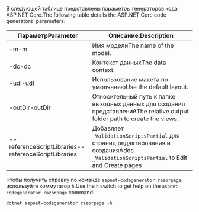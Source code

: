 <a name="codegenerator"></a> <span data-ttu-id="76a62-101">В следующей таблице представлены параметры генераторов кода ASP.NET Core.</span><span class="sxs-lookup"><span data-stu-id="76a62-101">The following table details the ASP.NET Core code generators\` parameters:</span></span>

| <span data-ttu-id="76a62-102">Параметр</span><span class="sxs-lookup"><span data-stu-id="76a62-102">Parameter</span></span>               | <span data-ttu-id="76a62-103">Описание:</span><span class="sxs-lookup"><span data-stu-id="76a62-103">Description</span></span>|
| ----------------- | ------------ |
| <span data-ttu-id="76a62-104">-m</span><span class="sxs-lookup"><span data-stu-id="76a62-104">-m</span></span>  | <span data-ttu-id="76a62-105">Имя модели</span><span class="sxs-lookup"><span data-stu-id="76a62-105">The name of the model.</span></span> |
| <span data-ttu-id="76a62-106">-dc</span><span class="sxs-lookup"><span data-stu-id="76a62-106">-dc</span></span>  | <span data-ttu-id="76a62-107">Контекст данных</span><span class="sxs-lookup"><span data-stu-id="76a62-107">The data context.</span></span> |
| <span data-ttu-id="76a62-108">-udl</span><span class="sxs-lookup"><span data-stu-id="76a62-108">-udl</span></span> | <span data-ttu-id="76a62-109">Использование макета по умолчанию</span><span class="sxs-lookup"><span data-stu-id="76a62-109">Use the default layout.</span></span> |
| <span data-ttu-id="76a62-110">-outDir</span><span class="sxs-lookup"><span data-stu-id="76a62-110">-outDir</span></span> | <span data-ttu-id="76a62-111">Относительный путь к папке выходных данных для создания представлений</span><span class="sxs-lookup"><span data-stu-id="76a62-111">The relative output folder path to create the views.</span></span> |
| <span data-ttu-id="76a62-112">--referenceScriptLibraries</span><span class="sxs-lookup"><span data-stu-id="76a62-112">--referenceScriptLibraries</span></span> | <span data-ttu-id="76a62-113">Добавляет `_ValidationScriptsPartial` для страниц редактирования и создания</span><span class="sxs-lookup"><span data-stu-id="76a62-113">Adds `_ValidationScriptsPartial` to Edit and Create pages</span></span> |

<span data-ttu-id="76a62-114">Чтобы получить справку по команде `aspnet-codegenerator razorpage`, используйте коммутатор `h`.</span><span class="sxs-lookup"><span data-stu-id="76a62-114">Use the `h` switch to get help on the `aspnet-codegenerator razorpage` command:</span></span>

```console
dotnet aspnet-codegenerator razorpage -h
```
